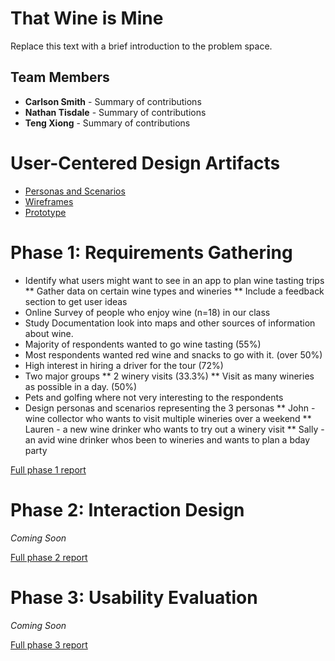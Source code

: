 # That Wine is Mine

Replace this text with a brief introduction to the problem space.

## Team Members

* **Carlson Smith** - Summary of contributions
* **Nathan Tisdale** - Summary of contributions
* **Teng Xiong** - Summary of contributions

# User-Centered Design Artifacts

* [Personas and Scenarios](personas-scenarios.md)
* [Wireframes](#)
* [Prototype](#)

# Phase 1: Requirements Gathering

* Identify what users might want to see in an app to plan wine tasting trips
** Gather data on certain wine types and wineries
** Include a feedback section to get user ideas
* Online Survey of people who enjoy wine (n=18) in our class
* Study Documentation look into maps and other sources of information about wine.
* Majority of respondents wanted to go wine tasting (55%)
* Most respondents wanted red wine and snacks to go with it. (over 50%)
* High interest in hiring a driver for the tour (72%)
* Two major groups
** 2 winery visits (33.3%)
** Visit as many wineries as possible in a day. (50%)
* Pets and golfing where not very interesting to the respondents
* Design personas and scenarios representing the 3 personas
** John - wine collector who wants to visit multiple wineries over a weekend
** Lauren - a new wine drinker who wants to try out a winery visit
** Sally - an avid wine drinker whos been to wineries and wants to plan a bday party


[Full phase 1 report](phase1/)

# Phase 2: Interaction Design

*Coming Soon*

[Full phase 2 report](phase2/)

# Phase 3: Usability Evaluation

*Coming Soon*

[Full phase 3 report](phase3/)

